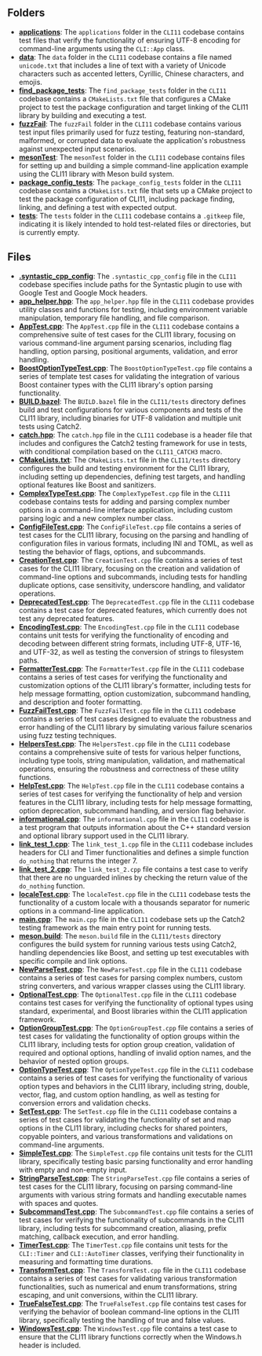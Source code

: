 ## Folders
- **[applications](tests/applications.driver.md)**: The `applications` folder in the `CLI11` codebase contains test files that verify the functionality of ensuring UTF-8 encoding for command-line arguments using the `CLI::App` class.
- **[data](tests/data.driver.md)**: The `data` folder in the `CLI11` codebase contains a file named `unicode.txt` that includes a line of text with a variety of Unicode characters such as accented letters, Cyrillic, Chinese characters, and emojis.
- **[find_package_tests](tests/find_package_tests.driver.md)**: The `find_package_tests` folder in the `CLI11` codebase contains a `CMakeLists.txt` file that configures a CMake project to test the package configuration and target linking of the CLI11 library by building and executing a test.
- **[fuzzFail](tests/fuzzFail.driver.md)**: The `fuzzFail` folder in the `CLI11` codebase contains various test input files primarily used for fuzz testing, featuring non-standard, malformed, or corrupted data to evaluate the application's robustness against unexpected input scenarios.
- **[mesonTest](tests/mesonTest.driver.md)**: The `mesonTest` folder in the `CLI11` codebase contains files for setting up and building a simple command-line application example using the CLI11 library with Meson build system.
- **[package_config_tests](tests/package_config_tests.driver.md)**: The `package_config_tests` folder in the `CLI11` codebase contains a `CMakeLists.txt` file that sets up a CMake project to test the package configuration of CLI11, including package finding, linking, and defining a test with expected output.
- **[tests](tests/tests.driver.md)**: The `tests` folder in the `CLI11` codebase contains a `.gitkeep` file, indicating it is likely intended to hold test-related files or directories, but is currently empty.

## Files
- **[.syntastic_cpp_config](tests/.syntastic_cpp_config.driver.md)**: The `.syntastic_cpp_config` file in the `CLI11` codebase specifies include paths for the Syntastic plugin to use with Google Test and Google Mock headers.
- **[app_helper.hpp](tests/app_helper.hpp.driver.md)**: The `app_helper.hpp` file in the `CLI11` codebase provides utility classes and functions for testing, including environment variable manipulation, temporary file handling, and file comparison.
- **[AppTest.cpp](tests/AppTest.cpp.driver.md)**: The `AppTest.cpp` file in the `CLI11` codebase contains a comprehensive suite of test cases for the CLI11 library, focusing on various command-line argument parsing scenarios, including flag handling, option parsing, positional arguments, validation, and error handling.
- **[BoostOptionTypeTest.cpp](tests/BoostOptionTypeTest.cpp.driver.md)**: The `BoostOptionTypeTest.cpp` file contains a series of template test cases for validating the integration of various Boost container types with the CLI11 library's option parsing functionality.
- **[BUILD.bazel](tests/BUILD.bazel.driver.md)**: The `BUILD.bazel` file in the `CLI11/tests` directory defines build and test configurations for various components and tests of the CLI11 library, including binaries for UTF-8 validation and multiple unit tests using Catch2.
- **[catch.hpp](tests/catch.hpp.driver.md)**: The `catch.hpp` file in the `CLI11` codebase is a header file that includes and configures the Catch2 testing framework for use in tests, with conditional compilation based on the `CLI11_CATCH3` macro.
- **[CMakeLists.txt](tests/CMakeLists.txt.driver.md)**: The `CMakeLists.txt` file in the `CLI11/tests` directory configures the build and testing environment for the CLI11 library, including setting up dependencies, defining test targets, and handling optional features like Boost and sanitizers.
- **[ComplexTypeTest.cpp](tests/ComplexTypeTest.cpp.driver.md)**: The `ComplexTypeTest.cpp` file in the `CLI11` codebase contains tests for adding and parsing complex number options in a command-line interface application, including custom parsing logic and a new complex number class.
- **[ConfigFileTest.cpp](tests/ConfigFileTest.cpp.driver.md)**: The `ConfigFileTest.cpp` file contains a series of test cases for the CLI11 library, focusing on the parsing and handling of configuration files in various formats, including INI and TOML, as well as testing the behavior of flags, options, and subcommands.
- **[CreationTest.cpp](tests/CreationTest.cpp.driver.md)**: The `CreationTest.cpp` file contains a series of test cases for the CLI11 library, focusing on the creation and validation of command-line options and subcommands, including tests for handling duplicate options, case sensitivity, underscore handling, and validator operations.
- **[DeprecatedTest.cpp](tests/DeprecatedTest.cpp.driver.md)**: The `DeprecatedTest.cpp` file in the `CLI11` codebase contains a test case for deprecated features, which currently does not test any deprecated features.
- **[EncodingTest.cpp](tests/EncodingTest.cpp.driver.md)**: The `EncodingTest.cpp` file in the `CLI11` codebase contains unit tests for verifying the functionality of encoding and decoding between different string formats, including UTF-8, UTF-16, and UTF-32, as well as testing the conversion of strings to filesystem paths.
- **[FormatterTest.cpp](tests/FormatterTest.cpp.driver.md)**: The `FormatterTest.cpp` file in the `CLI11` codebase contains a series of test cases for verifying the functionality and customization options of the CLI11 library's formatter, including tests for help message formatting, option customization, subcommand handling, and description and footer formatting.
- **[FuzzFailTest.cpp](tests/FuzzFailTest.cpp.driver.md)**: The `FuzzFailTest.cpp` file in the `CLI11` codebase contains a series of test cases designed to evaluate the robustness and error handling of the CLI11 library by simulating various failure scenarios using fuzz testing techniques.
- **[HelpersTest.cpp](tests/HelpersTest.cpp.driver.md)**: The `HelpersTest.cpp` file in the `CLI11` codebase contains a comprehensive suite of tests for various helper functions, including type tools, string manipulation, validation, and mathematical operations, ensuring the robustness and correctness of these utility functions.
- **[HelpTest.cpp](tests/HelpTest.cpp.driver.md)**: The `HelpTest.cpp` file in the `CLI11` codebase contains a series of test cases for verifying the functionality of help and version features in the CLI11 library, including tests for help message formatting, option deprecation, subcommand handling, and version flag behavior.
- **[informational.cpp](tests/informational.cpp.driver.md)**: The `informational.cpp` file in the `CLI11` codebase is a test program that outputs information about the C++ standard version and optional library support used in the CLI11 library.
- **[link_test_1.cpp](tests/link_test_1.cpp.driver.md)**: The `link_test_1.cpp` file in the `CLI11` codebase includes headers for CLI and Timer functionalities and defines a simple function `do_nothing` that returns the integer 7.
- **[link_test_2.cpp](tests/link_test_2.cpp.driver.md)**: The `link_test_2.cpp` file contains a test case to verify that there are no unguarded inlines by checking the return value of the `do_nothing` function.
- **[localeTest.cpp](tests/localeTest.cpp.driver.md)**: The `localeTest.cpp` file in the `CLI11` codebase tests the functionality of a custom locale with a thousands separator for numeric options in a command-line application.
- **[main.cpp](tests/main.cpp.driver.md)**: The `main.cpp` file in the `CLI11` codebase sets up the Catch2 testing framework as the main entry point for running tests.
- **[meson.build](tests/meson.build.driver.md)**: The `meson.build` file in the `CLI11/tests` directory configures the build system for running various tests using Catch2, handling dependencies like Boost, and setting up test executables with specific compile and link options.
- **[NewParseTest.cpp](tests/NewParseTest.cpp.driver.md)**: The `NewParseTest.cpp` file in the `CLI11` codebase contains a series of test cases for parsing complex numbers, custom string converters, and various wrapper classes using the CLI11 library.
- **[OptionalTest.cpp](tests/OptionalTest.cpp.driver.md)**: The `OptionalTest.cpp` file in the `CLI11` codebase contains test cases for verifying the functionality of optional types using standard, experimental, and Boost libraries within the CLI11 application framework.
- **[OptionGroupTest.cpp](tests/OptionGroupTest.cpp.driver.md)**: The `OptionGroupTest.cpp` file contains a series of test cases for validating the functionality of option groups within the CLI11 library, including tests for option group creation, validation of required and optional options, handling of invalid option names, and the behavior of nested option groups.
- **[OptionTypeTest.cpp](tests/OptionTypeTest.cpp.driver.md)**: The `OptionTypeTest.cpp` file in the `CLI11` codebase contains a series of test cases for verifying the functionality of various option types and behaviors in the CLI11 library, including string, double, vector, flag, and custom option handling, as well as testing for conversion errors and validation checks.
- **[SetTest.cpp](tests/SetTest.cpp.driver.md)**: The `SetTest.cpp` file in the `CLI11` codebase contains a series of test cases for validating the functionality of set and map options in the CLI11 library, including checks for shared pointers, copyable pointers, and various transformations and validations on command-line arguments.
- **[SimpleTest.cpp](tests/SimpleTest.cpp.driver.md)**: The `SimpleTest.cpp` file contains unit tests for the CLI11 library, specifically testing basic parsing functionality and error handling with empty and non-empty input.
- **[StringParseTest.cpp](tests/StringParseTest.cpp.driver.md)**: The `StringParseTest.cpp` file contains a series of test cases for the CLI11 library, focusing on parsing command-line arguments with various string formats and handling executable names with spaces and quotes.
- **[SubcommandTest.cpp](tests/SubcommandTest.cpp.driver.md)**: The `SubcommandTest.cpp` file contains a series of test cases for verifying the functionality of subcommands in the CLI11 library, including tests for subcommand creation, aliasing, prefix matching, callback execution, and error handling.
- **[TimerTest.cpp](tests/TimerTest.cpp.driver.md)**: The `TimerTest.cpp` file contains unit tests for the `CLI::Timer` and `CLI::AutoTimer` classes, verifying their functionality in measuring and formatting time durations.
- **[TransformTest.cpp](tests/TransformTest.cpp.driver.md)**: The `TransformTest.cpp` file in the `CLI11` codebase contains a series of test cases for validating various transformation functionalities, such as numerical and enum transformations, string escaping, and unit conversions, within the CLI11 library.
- **[TrueFalseTest.cpp](tests/TrueFalseTest.cpp.driver.md)**: The `TrueFalseTest.cpp` file contains test cases for verifying the behavior of boolean command-line options in the CLI11 library, specifically testing the handling of true and false values.
- **[WindowsTest.cpp](tests/WindowsTest.cpp.driver.md)**: The `WindowsTest.cpp` file contains a test case to ensure that the CLI11 library functions correctly when the Windows.h header is included.
